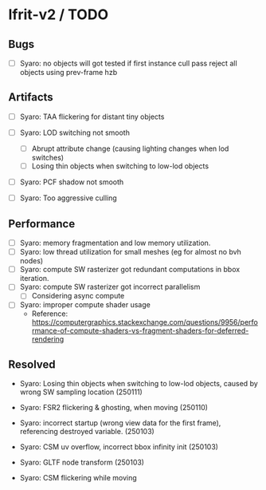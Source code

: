 # Ifrit-v2 /  TODO 

## Bugs

- [ ] Syaro: no objects will got tested if first instance cull pass reject all objects using prev-frame hzb

  


## Artifacts

- [ ] Syaro: TAA flickering for distant tiny objects

- [ ] Syaro: LOD switching not smooth
  - [ ] Abrupt attribute change (causing lighting changes when lod switches)
  - [ ] Losing thin objects when switching to low-lod objects
  
- [ ] Syaro: PCF shadow not smooth

- [ ] Syaro: Too aggressive culling

  


## Performance

- [ ] Syaro: memory fragmentation and low memory utilization.
- [ ] Syaro: low thread utilization for small meshes (eg for almost no bvh nodes)
- [ ] Syaro: compute SW rasterizer got redundant computations in bbox iteration.
- [ ] Syaro: compute SW rasterizer got incorrect parallelism
    - [ ] Considering async compute
- [ ] Syaro: improper compute shader usage
    - Reference: https://computergraphics.stackexchange.com/questions/9956/performance-of-compute-shaders-vs-fragment-shaders-for-deferred-rendering

    

## Resolved

- Syaro: Losing thin objects when switching to low-lod objects, caused by wrong SW sampling location (250111)

- Syaro: FSR2 flickering & ghosting, when moving (250110)

- Syaro: incorrect startup (wrong view data for the first frame), referencing destroyed variable. (250103)

- Syaro: CSM uv overflow, incorrect bbox infinity init (250103)

- Syaro: GLTF node transform (250103)

- Syaro: CSM flickering while moving  

  
